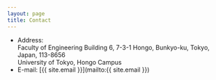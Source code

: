 ```yaml
---
layout: page
title: Contact
---
```


- Address:    
  Faculty of Engineering Building 6, 7-3-1 Hongo, Bunkyo-ku, Tokyo, Japan, 113-8656  
  University of Tokyo, Hongo Campus  
- E-mail: [{{ site.email }}](mailto:{{ site.email }})

